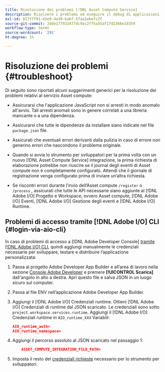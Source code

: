 ```yaml
---
title: Risoluzione dei problemi [!DNL Asset Compute Service]
description: Risolvere i problemi ed eseguire il debug di applicazioni personalizzate tramite [!DNL Asset Compute Service].
exl-id: 017fff91-e5e9-4a30-babf-5faa1ebefc2f
source-git-commit: 2dde177933477dc9ac2ff5a55af1fd2366e18359
workflow-type: tm+mt
source-wordcount: '291'
ht-degree: 1%

---
```


# Risoluzione dei problemi {#troubleshoot}

Di seguito sono riportati alcuni suggerimenti generici per la risoluzione dei problemi relativi al servizio Asset compute:

* Assicurarsi che l&#39;applicazione JavaScript non si arresti in modo anomalo all&#39;avvio. Tali arresti anomali sono in genere correlati a una libreria mancante o a una dipendenza.
* Assicurarsi che tutte le dipendenze da installare siano indicate nel file `package.json` file.
* Assicurati che eventuali errori derivanti dalla pulizia in caso di errore non generino errori che nascondono il problema originale.

* Quando si avvia lo strumento per sviluppatori per la prima volta con un nuovo [!DNL Asset Compute Service] integrazione, la prima richiesta di elaborazione potrebbe non riuscire se il journal degli eventi di Asset compute non è completamente configurato. Attendi che il giornale di registrazione venga configurato prima di inviare un’altra richiesta.
* Se riscontri errori durante l’invio dell’Asset compute `/register` o `/process` , assicurati che tutte le API necessarie siano aggiunte al [!DNL Adobe I/O] Progetto e Workspace, ovvero Asset compute, [!DNL Adobe I/O] Eventi, [!DNL Adobe I/O] Gestione degli eventi e [!DNL Adobe I/O] Runtime.

## Problemi di accesso tramite [!DNL Adobe I/O] CLI {#login-via-aio-cli}

In caso di problemi di accesso a [!DNL Adobe Developer Console] [tramite [!DNL Adobe I/O] CLI](https://developer.adobe.com/app-builder/docs/getting_started/first_app/#3-signing-in-from-cli), quindi aggiungi manualmente le credenziali necessarie per sviluppare, testare e distribuire l’applicazione personalizzata:

1. Passa al progetto Adobe Developer App Builder e all’area di lavoro nella sezione [Console Adobe Developer](https://console.adobe.io/) e premere **[!UICONTROL Scarica]** dall&#39;angolo in alto a destra. Apri questo file e salva JSON in un luogo sicuro sul computer.

1. Passa al file ENV nell’applicazione Adobe Developer App Builder.

1. Aggiungi il [!DNL Adobe I/O] Credenziali runtime. Ottieni [!DNL Adobe I/O] Credenziali di runtime dal JSON scaricato. Le credenziali sono sotto `project.workspace.services.runtime`. Aggiungi il [!DNL Adobe I/O] Credenziali runtime in `AIO_runtime_XXX` Variabili:

   ```json
   AIO_runtime_auth=
   AIO_runtime_namespace=
   ```

1. Aggiungi il percorso assoluto al JSON scaricato nel passaggio 1:

   ```json
       ASSET_COMPUTE_INTEGRATION_FILE_PATH=
   ```

1. Imposta il resto del [credenziali richieste](develop-custom-application.md) necessario per lo strumento per sviluppatori.

<!-- TBD for later:
Add any best practices for developers in this section:
* Any items to take care of when creating projects.
* Any naming conventions, reserved keywords, etc.?
* Any terms that can become a source of confusion later based on our OOTB naming.

* If required, add limitations for custom applications and spin those off as best practices.
* Do NOT borrow any content from https://git.corp.adobe.com/nui/nui/blob/master/doc/worker_api.md. It is outdated and irrelevant for 3rd party custom applications.
-->
